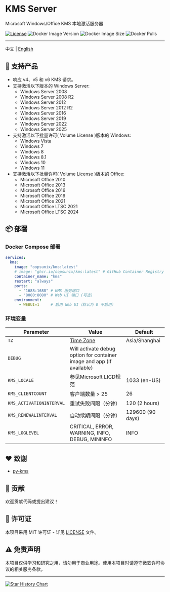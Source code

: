 # KMS Server

Microsoft Windows/Office KMS 本地激活服务器

[![License](https://img.shields.io/badge/license-MIT-blue.svg)](LICENSE)
![Docker Image Version](https://img.shields.io/docker/v/oopsunix/kms)
![Docker Image Size](https://img.shields.io/docker/image-size/oopsunix/kms?color=0eb305)
![Docker Pulls](https://img.shields.io/docker/pulls/oopsunix/kms?color=7842f5)
***

<p>
  中文 | <a href="./README.md">English</a>
</p>

## 🌟 支持产品
- 响应 v4、v5 和 v6 KMS 请求。
- 支持激活以下版本的 Windows Server:
	- Windows Server 2008
	- Windows Server 2008 R2
	- Windows Server 2012
	- Windows Server 2012 R2
	- Windows Server 2016
	- Windows Server 2019
	- Windows Server 2022
	- Windows Server 2025
- 支持激活以下批量许可( Volume License )版本的 Windows:
	- Windows Vista
	- Windows 7
	- Windows 8
	- Windows 8.1
	- Windows 10
    - Windows 11
- 支持激活以下批量许可( Volume License )版本的 Office:
	- Microsoft Office 2010
	- Microsoft Office 2013
	- Microsoft Office 2016
	- Microsoft Office 2019
	- Microsoft Office 2021
	- Microsoft Office LTSC 2021
	- Microsoft Office LTSC 2024

## 📦 部署

### Docker Compose 部署

```yaml
services:
  kms:
    image: "oopsunix/kms:latest"
    # image: "ghcr.io/oopsunix/kms:latest" # GitHub Container Registry
    container_name: "kms"
    restart: "always"
    ports:
      - "1688:1688" # KMS 服务端口
      - "8080:8080" # Web UI 端口 (可选)
    environment:
      - WEBUI=1     # 启用 Web UI（默认为 0 不启用）
```

### 环境变量

| Parameter | Value | Default |
| --------- | ----- | ------- |
| `TZ` | [Time Zone](https://en.wikipedia.org/wiki/List_of_tz_database_time_zones) | Asia/Shanghai |
| `DEBUG` | Will activate debug option for container image and app (if available) | |
| `KMS_LOCALE` | 参见Microsoft LICD规范 | 1033 (en-US) |
| `KMS_CLIENTCOUNT` | 客户端数量 > 25 | 26 |
| `KMS_ACTIVATIONINTERVAL` | 重试失败间隔（分钟） | 120 (2 hours) |
| `KMS_RENEWALINTERVAL` | 自动续期间隔（分钟） | 129600 (90 days) |
| `KMS_LOGLEVEL` | CRITICAL, ERROR, WARNING, INFO, DEBUG, MININFO | INFO |

## ❤️ 致谢

* [py-kms](https://github.com/Py-KMS-Organization/py-kms)

## 🤝 贡献

欢迎贡献代码或提出建议！

## 📜 许可证

本项目采用 MIT 许可证 - 详见 [LICENSE](LICENSE) 文件。

## ⚠️ 免责声明

本项目仅供学习和研究之用，请勿用于商业用途。使用本项目时请遵守微软许可协议的相关服务条款。

***

[![Star History Chart](https://api.star-history.com/svg?repos=oopsunix/kms&type=Date)](https://star-history.com/#oopsunix/kms&Date)